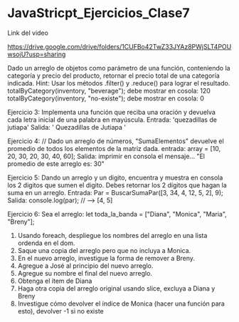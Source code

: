 # JavaStricpt_Ejercicios_Clase7
Link del video

https://drive.google.com/drive/folders/1CUFBo42TwZ33JYAz8PWjSLT4POUwsojU?usp=sharing



Dado un arreglo de objetos como parámetro de una función, conteniendo la
categoría y precio del producto, retornar el precio total de una categoría indicada.
Hint: Usar los métodos .filter() y .reduce() para lograr el resultado.
totalByCategory(inventory, "beverage");
debe mostrar en cosola: 120
totalByCategory(inventory, "no-existe");
debe mostrar en cosola: 0

Ejercicio 3:
Implementa una función que reciba una oración y devuelva cada letra inicial de una
palabra en mayúscula.
Entrada: 'quezadillas de jutiapa'
Salida: ' Quezadillas de Jutiapa '

Ejercicio 4:
// Dado un arreglo de números, "SumaElementos" devuelve el promedio de todos
los elementos de la matriz dada.
entrada:
array = [10, 20, 30, 20, 30, 40, 60];
Salida:
imprimir en consola el mensaje... "El promedio de este arreglo es: 30"

Ejercicio 5:
Dando un arreglo y un digito, encuentra y muestra en consola los 2 digitos que
sumen el digito.
Debes retornar los 2 dígitos que hagan la suma en un arreglo.
Entrada:
Par = BuscarSumaPar([3, 34, 4, 12, 5, 2], 9);
Salida:
console.log(par); // --> [4, 5]

Ejercicio 6:
Sea el arreglo:
let toda_la_banda = ["Diana", "Monica", "Maria", "Breny"];

1. Usando foreach, despliegue los nombres del arreglo en una lista ordenda en el dom.
2. Saque una copia del arreglo pero que no incluya a Monica.
3. En el nuevo arreglo, investigue la forma de remover a Breny.
4. Agregue a José al principio del nuevo arreglo.
5. Agregue su nombre el final del nuevo arreglo.
6. Obtenga el ítem de Diana
7. Haga otra copia del arreglo original usando slice, excluya a Diana y Breny
8. Investigue cómo devolver el índice de Monica (hacer una función para esto), devolver -1 si
   no existe

